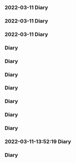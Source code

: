 ### 2022-03-11 Diary
### 2022-03-11 Diary
### 2022-03-11 Diary
###  Diary
###  Diary
###  Diary
###  Diary
###  Diary
###  Diary
###  Diary
### 2022-03-11-13:52:19 Diary
###  Diary
